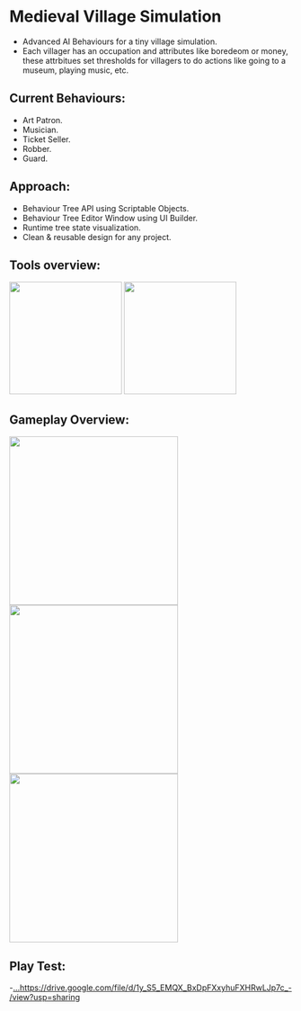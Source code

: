 # Medieval Village Simulation
- Advanced AI Behaviours for a tiny village simulation.
- Each villager has an occupation and attributes like boredeom or money, these attrbitues set thresholds for villagers to do actions like going to a museum, playing music, etc.
## Current Behaviours:
 - Art Patron.
 - Musician.
 - Ticket Seller.
 - Robber.
 - Guard.
## Approach:
- Behaviour Tree API using Scriptable Objects.
- Behaviour Tree Editor Window using UI Builder.
- Runtime tree state visualization.
- Clean & reusable design for any project.
  
## Tools overview:
<img src="https://github.com/ChoiBeomgyuItBoy/VillageSimulation/assets/113314204/c680e180-9a7e-43ca-8d68-fce1c6ac5a79" widht='200' height = '200'>
<img src="https://github.com/ChoiBeomgyuItBoy/VillageSimulation/assets/113314204/5413ea77-a1bb-404c-8459-135484a53515" widht='200' height = '200'>

## Gameplay Overview:
<img src="https://github.com/ChoiBeomgyuItBoy/VillageSimulation/assets/113314204/31e5d519-38e1-4b44-82f1-c4a423cb41d1" widht='300' height = '300'>
<img src="https://github.com/ChoiBeomgyuItBoy/VillageSimulation/assets/113314204/f69bd076-6e3a-430a-bf26-88f9a97eb999" widht='300' height = '300'>
<img src="https://github.com/ChoiBeomgyuItBoy/VillageSimulation/assets/113314204/84f34786-0e11-4dda-bc1f-f5c306d78967" widht='300' height = '300'>


## Play Test:
-[...](https://drive.google.com/file/d/1y_S5_EMQX_BxDpFXxyhuFXHRwLJp7c_-/view?usp=sharing)https://drive.google.com/file/d/1y_S5_EMQX_BxDpFXxyhuFXHRwLJp7c_-/view?usp=sharing
